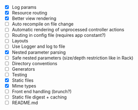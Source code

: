 - [x] Log params
- [x] Resource routing
- [x] Better view rendering
- [ ] Auto recompile on file change
- [ ] Automatic rendering of unprocessed controller actions
- [ ] Routing in config file (requires app constant?)
- [ ] Layouts
- [ ] Use Logger and log to file
- [x] Nested parameter parsing
- [ ] Safe nested parameters (size/depth restriction like in Rack)
- [ ] Directory conventions
- [ ] Generators
- [ ] Testing
- [x] Static files
- [x] Mime types
- [ ] Front end handling (brunch?)
- [ ] Static file digest + caching
- [ ] README.md

